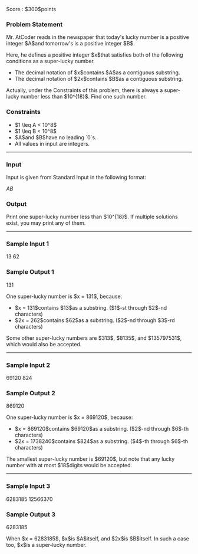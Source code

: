 
<div>

<span>

<span>

<p>
Score : $300$points
</p>

<div>

<section>

### **Problem Statement**

<p>
Mr. AtCoder reads in the newspaper that today's lucky number is a positive integer $A$and tomorrow's is a positive integer $B$.
</p>

<p>
Here, he defines a positive integer $x$that satisfies both of the following conditions as a super-lucky number.
</p>

<ul>

<li>
The decimal notation of $x$contains $A$as a contiguous substring.
</li>

<li>
The decimal notation of $2x$contains $B$as a contiguous substring.
</li>

</ul>

<p>
Actually, under the Constraints of this problem, there is always a super-lucky number less than $10^{18}$. Find one such number.
</p>

</section>

</div>

<div>

<section>

### **Constraints**

<ul>

<li>
$1 \leq A < 10^8$
</li>

<li>
$1 \leq B < 10^8$
</li>

<li>
$A$and $B$have no leading `0`s.
</li>

<li>
All values in input are integers.
</li>

</ul>

</section>

</div>

---

<div>

<div>

<section>

### **Input**

<p>
Input is given from Standard Input in the following format:
</p>

<div>

$A$$B$
</div>

</section>

</div>

<div>

<section>

### **Output**

<p>
Print one super-lucky number less than $10^{18}$. If multiple solutions exist, you may print any of them.
</p>

</section>

</div>

</div>

---

<div>

<section>

### **Sample Input 1**

<div>

13
62

</div>

</section>

</div>

<div>

<section>

### **Sample Output 1**

<div>

131

</div>

<p>
One super-lucky number is $x = 131$, because:
</p>

<ul>

<li>
$x = 131$contains $13$as a substring. ($1$-st through $2$-nd characters)
</li>

<li>
$2x = 262$contains $62$as a substring. ($2$-nd through $3$-rd characters)
</li>

</ul>

<p>
Some other super-lucky numbers are $313$, $8135$, and $135797531$, which would also be accepted.
</p>

</section>

</div>

---

<div>

<section>

### **Sample Input 2**

<div>

69120
824

</div>

</section>

</div>

<div>

<section>

### **Sample Output 2**

<div>

869120

</div>

<p>
One super-lucky number is $x = 869120$, because:
</p>

<ul>

<li>
$x = 869120$contains $69120$as a substring. ($2$-nd through $6$-th characters)
</li>

<li>
$2x = 1738240$contains $824$as a substring. ($4$-th through $6$-th characters)
</li>

</ul>

<p>
The smallest super-lucky number is $69120$, but note that any lucky number with at most $18$digits would be accepted.
</p>

</section>

</div>

---

<div>

<section>

### **Sample Input 3**

<div>

6283185
12566370

</div>

</section>

</div>

<div>

<section>

### **Sample Output 3**

<div>

6283185

</div>

<p>
When $x = 6283185$, $x$is $A$itself, and $2x$is $B$itself. In such a case too, $x$is a super-lucky number.
</p>

</section>

</div>

</span>

</span>

</div>
